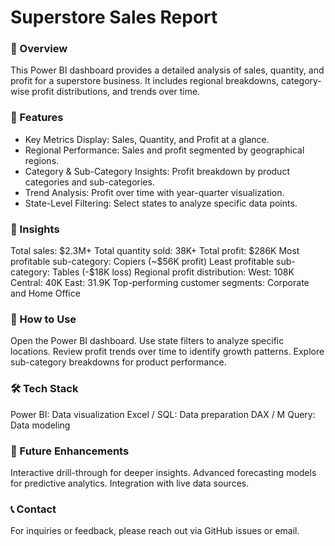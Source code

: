 <h1>Superstore Sales Report</h1>

<h3>📝 Overview</h3>
<p>This Power BI dashboard provides a detailed analysis of sales, quantity, and profit for a superstore business. It includes regional breakdowns, category-wise profit distributions, and trends over time.</p>

<h3>🔹 Features</h3>
<ul>
<li>Key Metrics Display: Sales, Quantity, and Profit at a glance.</li>
<li>Regional Performance: Sales and profit segmented by geographical regions.</li>
<li>Category & Sub-Category Insights: Profit breakdown by product categories and sub-categories.</li>
<li>Trend Analysis: Profit over time with year-quarter visualization.</li>
<li>State-Level Filtering: Select states to analyze specific data points.</li>
  </ul>
<h3>📌 Insights</h3>
Total sales: $2.3M+
Total quantity sold: 38K+
Total profit: $286K
Most profitable sub-category: Copiers (~$56K profit)
Least profitable sub-category: Tables (-$18K loss)
Regional profit distribution:
West: 108K
Central: 40K
East: 31.9K
Top-performing customer segments: Corporate and Home Office
<h3>🚀 How to Use</h3>
Open the Power BI dashboard.
Use state filters to analyze specific locations.
Review profit trends over time to identify growth patterns.
Explore sub-category breakdowns for product performance.
<h3>🛠 Tech Stack</h3>
Power BI: Data visualization
Excel / SQL: Data preparation
DAX / M Query: Data modeling
<h3>📌 Future Enhancements</h3>
Interactive drill-through for deeper insights.
Advanced forecasting models for predictive analytics.
Integration with live data sources.
<h3>📞 Contact</h3>
For inquiries or feedback, please reach out via GitHub issues or email.
